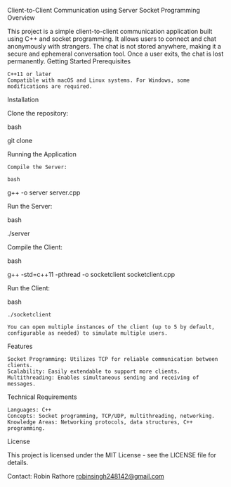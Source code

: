 Client-to-Client Communication using Server Socket Programming
Overview

This project is a simple client-to-client communication application built using C++ and socket programming. It allows users to connect and chat anonymously with strangers. The chat is not stored anywhere, making it a secure and ephemeral conversation tool. Once a user exits, the chat is lost permanently.
Getting Started
Prerequisites

    C++11 or later
    Compatible with macOS and Linux systems. For Windows, some modifications are required.

Installation

Clone the repository:

bash

git clone <repository-url>

Running the Application

    Compile the Server:

    bash

g++ -o server server.cpp

Run the Server:

bash

./server

Compile the Client:

bash

g++ -std=c++11 -pthread -o socketclient socketclient.cpp

Run the Client:

bash

    ./socketclient

    You can open multiple instances of the client (up to 5 by default, configurable as needed) to simulate multiple users.

Features

    Socket Programming: Utilizes TCP for reliable communication between clients.
    Scalability: Easily extendable to support more clients.
    Multithreading: Enables simultaneous sending and receiving of messages.

Technical Requirements

    Languages: C++
    Concepts: Socket programming, TCP/UDP, multithreading, networking.
    Knowledge Areas: Networking protocols, data structures, C++ programming.

License

This project is licensed under the MIT License - see the LICENSE file for details.

Contact:
Robin Rathore
robinsingh248142@gmail.com

